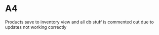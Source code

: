 # A4
Products save to inventory view and all db stuff is commented out due to updates not working correctly
